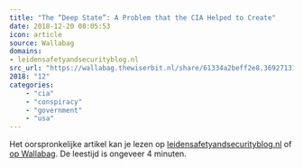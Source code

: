 ```yaml
---
title: "The “Deep State”: A Problem that the CIA Helped to Create"
date: 2018-12-20 08:05:53
icon: article
source: Wallabag
domains:
- leidensafetyandsecurityblog.nl
src_url: "https://wallabag.thewiserbit.nl/share/61334a2beff2e8.36927131"
2018: "12"
categories:
    - "cia"
    - "conspiracy"
    - "government"
    - "usa"
---
```

Het oorspronkelijke artikel kan je lezen op [leidensafetyandsecurityblog.nl](https://www.leidensafetyandsecurityblog.nl/articles/the-deep-state-a-problem-that-the-cia-helped-to-create&#039;) of [op Wallabag](https://wallabag.thewiserbit.nl/share/61334a2beff2e8.36927131). De leestijd is ongeveer 4 minuten.
